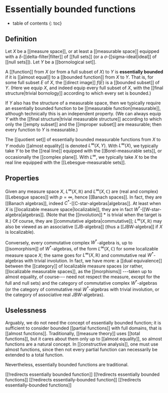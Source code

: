 
# Essentially bounded functions
* table of contents
{: toc}

## Definition

Let $X$ be a [[measure space]], or at least a [[measurable space]] equipped with a $\delta$-[[delta-filter|filter]] of [[full sets]] (or a $\sigma$-[[sigma-ideal|ideal]] of [[null sets]]).  Let $Y$ be a [[bornological set]].

A [[function]] from $X$ (or from a full subset of $X$) to $Y$ is __essentially bounded__ if it is [[almost equal]] to a [[bounded function]] from $X$ to $Y$.  That is, for some full subset $E$ of $X$, the [[direct image]] $f(E)$ is a [[bounded subset]] of $Y$.  (Here we equip $X$, and indeed equip every full subset of $X$, with the [[final structure|trivial bornology]] according to which every set is bounded.)

If $Y$ also has the structure of a measurable space, then we typically require an essentially bounded function to be [[measurable function|measurable]], although technically this is an independent property.  (We can always equip $Y$ with the [[final structure|trivial measurable structure]] according to which only the [[empty subset]] and the [[improper subset]] are measurable; then every function to $Y$ is measurable.)

The [[quotient set]] of essentially bounded measurable functions from $X$ to $Y$ modulo [[almost equality]] is denoted $L^\infty(X,Y)$.  With $L^\infty(X)$, we typically take $Y$ to be the [[real line]] equipped with the [[Borel-measurable sets]], or occasionally the [[complex plane]].  With $L^\infty$, we typically take $X$ to be the real line equipped with the [[Lebesgue-measurable sets]].


## Properties

Given any measure space $X$, $L^\infty(X,\mathbb{R})$ and $L^\infty(X,\mathbb{C})$ are (real and complex) [[Lebesgue spaces]] with $p = \infty$, hence [[Banach spaces]].  In fact, they are [[Banach algebras]], indeed $C^*$-[[C-star-algebras|algebras]].  At least when $X$ is [[localizable measure space|localizable]], they are in fact $W^*$-[[W-star-algebra|algebras]].  (Note that the [[involution]] $*$ is trivial when the target is $\mathbb{R}$.)  Of course, they are [[commutative algebra|commutative]]; $L^\infty(X,\mathbb{R})$ may also be viewed as an associative [[JB-algebra]] (thus a [[JBW-algebra]] if $X$ is localizable).

Conversely, every commutative complex $W^*$-algebra is, up to [[isomorphism]] of $W^*$-algebras, of the form $L^\infty(X,\mathbb{C})$ for some localizable measure space $X$; the same goes for $L^\infty(X,\mathbb{R})$ and commutative real $W^*$-algebras with trivial involution.  In fact, we have more: a [[dual equivalence]] between the [[category]] of localizable measure spaces (or rather, [[localizable measurable spaces]], as the [[morphisms]] ---taken up to almost equality, of course--- need not respect the measure, except for the full and null sets) and the category of commutative complex $W^*$-algebras (or the category of commutative real $W^*$-algebras with trivial involution, or the category of associative real $JBW$-algebras).


## Uselessness

Arguably, we do not need the concept of essentially bounded function; it is sufficient to consider bounded [[partial functions]] with full domains, that is [[almost functions]].  Traditionally, [[measure theory]] uses [[total functions]], but it cares about them only up to [[almost equality]], so almost functions are a natural concept.  In [[constructive analysis]], one must use almost functions, since then not every partial function can necessarily be extended to a total function.

Nevertheless, essentially bounded functions are traditional.


[[!redirects essentially bounded function]]
[[!redirects essentially bounded functions]]
[[!redirects essentially-bounded function]]
[[!redirects essentially-bounded functions]]
